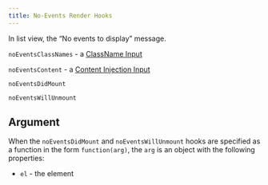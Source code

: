 ```yaml
---
title: No-Events Render Hooks
---
```


In list view, the “No events to display” message.


`noEventsClassNames` - a [ClassName Input](classname-input)

`noEventsContent` - a [Content Injection Input](content-injection)

`noEventsDidMount`

`noEventsWillUnmount`


## Argument

When the `noEventsDidMount` and `noEventsWillUnmount` hooks are specified as a function in the form `function(arg)`, the `arg` is an object with the following properties:

- `el` - the element

